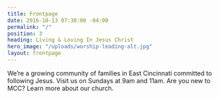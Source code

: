 ```yaml
---
title: Frontpage
date: 2016-10-13 07:30:00 -04:00
permalink: "/"
position: 3
heading: Living & Loving In Jesus Christ
hero_image: "/uploads/worship-leading-alt.jpg"
layout: frontpage
---
```


We’re a growing community of families in East Cincinnati committed to following Jesus. Visit us on Sundays at 9am and 11am. Are you new to MCC? Learn more about our church.